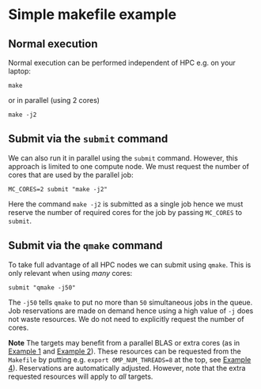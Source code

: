 Simple makefile example
=======================

## Normal execution

Normal execution can be performed independent of HPC e.g. on your
laptop:

```shell
make
```

or in parallel (using 2 cores)

```shell
make -j2
```

## Submit via the `submit` command

We can also run it in parallel using the `submit` command. However,
this approach is limited to one compute node. We must request the
number of cores that are used by the parallel job:

```shell
MC_CORES=2 submit "make -j2"
```

Here the command `make -j2` is submitted as a single job hence we must
reserve the number of required cores for the job by passing `MC_CORES`
to `submit`.

## Submit via the `qmake` command

To take full advantage of all HPC nodes we can submit using
`qmake`. This is only relevant when using *many* cores:

```shell
submit "qmake -j50"
```

The `-j50` tells `qmake` to put no more than `50` simultaneous jobs in
the queue. Job reservations are made on demand hence using a high
value of `-j` does not waste resources. We do not need to explicitly
request the number of cores.

**Note** The targets may benefit from a parallel BLAS or extra cores
  (as in [Example 1](../Example1) and [Example 2](../Example2)). These
  resources can be requested from the `Makefile` by putting
  e.g. `export OMP_NUM_THREADS=8` at the top, see
  [Example 4](../Example4)). Reservations are automatically
  adjusted. However, note that the extra requested resources will
  apply to *all* targets.
